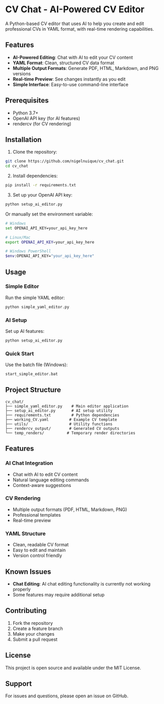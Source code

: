 # CV Chat - AI-Powered CV Editor

A Python-based CV editor that uses AI to help you create and edit professional CVs in YAML format, with real-time rendering capabilities.

## Features

- **AI-Powered Editing**: Chat with AI to edit your CV content
- **YAML Format**: Clean, structured CV data format
- **Multiple Output Formats**: Generate PDF, HTML, Markdown, and PNG versions
- **Real-time Preview**: See changes instantly as you edit
- **Simple Interface**: Easy-to-use command-line interface

## Prerequisites

- Python 3.7+
- OpenAI API key (for AI features)
- rendercv (for CV rendering)

## Installation

1. Clone the repository:
```bash
git clone https://github.com/nigelnuique/cv_chat.git
cd cv_chat
```

2. Install dependencies:
```bash
pip install -r requirements.txt
```

3. Set up your OpenAI API key:
```bash
python setup_ai_editor.py
```

Or manually set the environment variable:
```bash
# Windows
set OPENAI_API_KEY=your_api_key_here

# Linux/Mac
export OPENAI_API_KEY=your_api_key_here

# Windows PowerShell
$env:OPENAI_API_KEY="your_api_key_here"
```

## Usage

### Simple Editor
Run the simple YAML editor:
```bash
python simple_yaml_editor.py
```

### AI Setup
Set up AI features:
```bash
python setup_ai_editor.py
```

### Quick Start
Use the batch file (Windows):
```bash
start_simple_editor.bat
```

## Project Structure

```
cv_chat/
├── simple_yaml_editor.py    # Main editor application
├── setup_ai_editor.py       # AI setup utility
├── requirements.txt         # Python dependencies
├── working_CV.yaml         # Example CV template
├── utils/                  # Utility functions
├── rendercv_output/        # Generated CV outputs
└── temp_renders/          # Temporary render directories
```

## Features

### AI Chat Integration
- Chat with AI to edit CV content
- Natural language editing commands
- Context-aware suggestions

### CV Rendering
- Multiple output formats (PDF, HTML, Markdown, PNG)
- Professional templates
- Real-time preview

### YAML Structure
- Clean, readable CV format
- Easy to edit and maintain
- Version control friendly

## Known Issues

- **Chat Editing**: AI chat editing functionality is currently not working properly
- Some features may require additional setup

## Contributing

1. Fork the repository
2. Create a feature branch
3. Make your changes
4. Submit a pull request

## License

This project is open source and available under the MIT License.

## Support

For issues and questions, please open an issue on GitHub. 